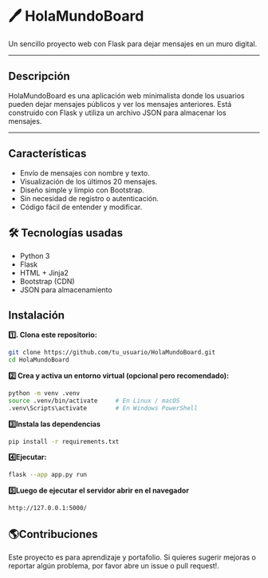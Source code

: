 ﻿# 🖊️ HolaMundoBoard

Un sencillo proyecto web con Flask para dejar mensajes en un muro digital.

---

## Descripción

HolaMundoBoard es una aplicación web minimalista donde los usuarios pueden dejar mensajes públicos y ver los mensajes anteriores. Está construido con Flask y utiliza un archivo JSON para almacenar los mensajes. 


---

## Características

- Envío de mensajes con nombre y texto.
- Visualización de los últimos 20 mensajes.
- Diseño simple y limpio con Bootstrap.
- Sin necesidad de registro o autenticación.
- Código fácil de entender y modificar.



## 🛠️ Tecnologías usadas

- Python 3
- Flask
- HTML + Jinja2
- Bootstrap (CDN)
- JSON para almacenamiento


## Instalación

**1️⃣. Clona este repositorio:**
   ```bash
   git clone https://github.com/tu_usuario/HolaMundoBoard.git
   cd HolaMundoBoard
```

**2️⃣ Crea y activa un entorno virtual (opcional pero recomendado):**

```bash
python -m venv .venv
source .venv/bin/activate     # En Linux / macOS
.venv\Scripts\activate        # En Windows PowerShell
```

**3️⃣Instala las dependencias**

```bash
pip install -r requirements.txt
```

**4️⃣Ejecutar:**

```bash
flask --app app.py run   
```

**5️⃣Luego de ejecutar el servidor abrir en el navegador**


```bash
http://127.0.0.1:5000/
```


## 🌎Contribuciones

Este proyecto es para aprendizaje y portafolio. Si quieres sugerir mejoras o reportar algún problema, por favor abre un issue o pull request!.
